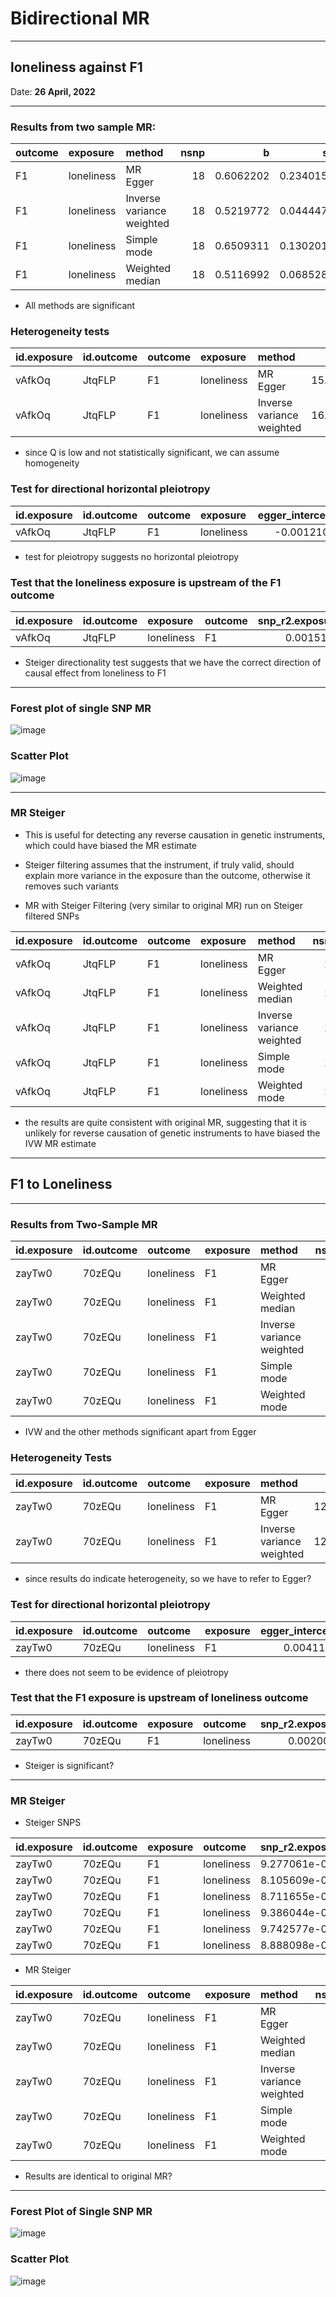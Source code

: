 

# Bidirectional MR

---

## loneliness against F1

Date: **26 April, 2022**

---

### Results from two sample MR:

|outcome |exposure   |method                    | nsnp|         b|        se|      pval|
|:-------|:----------|:-------------------------|----:|---------:|---------:|---------:|
|F1      |loneliness |MR Egger                  |   18| 0.6062202| 0.2340154| 0.0197169|
|F1      |loneliness |Inverse variance weighted |   18| 0.5219772| 0.0444478| 0.0000000|
|F1      |loneliness |Simple mode               |   18| 0.6509311| 0.1302015| 0.0001097|
|F1      |loneliness |Weighted median           |   18| 0.5116992| 0.0685280| 0.0000000|

- All methods are significant

### Heterogeneity tests

|id.exposure |id.outcome |outcome |exposure   |method                    |        Q| Q_df|    Q_pval|
|:-----------|:----------|:-------|:----------|:-------------------------|--------:|----:|---------:|
|vAfkOq      |JtqFLP     |F1      |loneliness |MR Egger                  | 15.98945|   16| 0.4536972|
|vAfkOq      |JtqFLP     |F1      |loneliness |Inverse variance weighted | 16.12390|   17| 0.5150694|

- since Q is low and not statistically significant, we can assume homogeneity

### Test for directional horizontal pleiotropy


|id.exposure |id.outcome |outcome |exposure   | egger_intercept|        se|      pval|
|:-----------|:----------|:-------|:----------|---------------:|---------:|---------:|
|vAfkOq      |JtqFLP     |F1      |loneliness |      -0.0012102| 0.0033005| 0.7186737|

- test for pleiotropy suggests no horizontal pleiotropy

### Test that the loneliness exposure is upstream of the F1 outcome


|id.exposure |id.outcome |exposure   |outcome | snp_r2.exposure| snp_r2.outcome|correct_causal_direction | steiger_pval|
|:-----------|:----------|:----------|:-------|---------------:|--------------:|:------------------------|------------:|
|vAfkOq      |JtqFLP     |loneliness |F1      |       0.0015155|      0.0004071|TRUE                     |            0|

- Steiger directionality test suggests that we have the correct direction of causal effect from loneliness to F1

---

### Forest plot of single SNP MR

![image](https://user-images.githubusercontent.com/68326791/172142549-ad867979-2182-43fb-a972-80dd641c64b4.png)


### Scatter Plot 

![image](https://user-images.githubusercontent.com/68326791/172147388-f43daff9-169c-4e8d-99cf-0a9a88ac7854.png)

---

### MR Steiger

- This is useful for detecting any reverse causation in genetic instruments, which could have biased the MR estimate
- Steiger filtering assumes that the instrument, if truly valid, should explain more variance in the exposure than the outcome, otherwise it removes such variants

- MR with Steiger Filtering (very similar to original MR) run on Steiger filtered SNPs

|id.exposure |id.outcome |outcome |exposure   |method                    | nsnp|         b|        se|      pval|
|:-----------|:----------|:-------|:----------|:-------------------------|----:|---------:|---------:|---------:|
|vAfkOq      |JtqFLP     |F1      |loneliness |MR Egger                  |   18| 0.6062202| 0.2340154| 0.0197169|
|vAfkOq      |JtqFLP     |F1      |loneliness |Weighted median           |   18| 0.5116992| 0.0641672| 0.0000000|
|vAfkOq      |JtqFLP     |F1      |loneliness |Inverse variance weighted |   18| 0.5219772| 0.0444478| 0.0000000|
|vAfkOq      |JtqFLP     |F1      |loneliness |Simple mode               |   18| 0.6509311| 0.1345771| 0.0001544|
|vAfkOq      |JtqFLP     |F1      |loneliness |Weighted mode             |   18| 0.6053939| 0.1253192| 0.0001564|

- the results are quite consistent with original MR, suggesting that it is unlikely for reverse causation of genetic instruments to have biased the IVW MR estimate

---

## F1 to Loneliness

---

### Results from Two-Sample MR

|id.exposure |id.outcome |outcome    |exposure |method                    | nsnp|          b|        se|      pval|
|:-----------|:----------|:----------|:--------|:-------------------------|----:|----------:|---------:|---------:|
|zayTw0      |70zEQu     |loneliness |F1       |MR Egger                  |   20| -0.0351787| 0.3222680| 0.9142834|
|zayTw0      |70zEQu     |loneliness |F1       |Weighted median           |   20|  0.3247741| 0.0527980| 0.0000000|
|zayTw0      |70zEQu     |loneliness |F1       |Inverse variance weighted |   20|  0.1953648| 0.0772606| 0.0114503|
|zayTw0      |70zEQu     |loneliness |F1       |Simple mode               |   20|  0.3682482| 0.0674862| 0.0000290|
|zayTw0      |70zEQu     |loneliness |F1       |Weighted mode             |   20|  0.3583561| 0.0687201| 0.0000493|

- IVW and the other methods significant apart from Egger

### Heterogeneity Tests


|id.exposure |id.outcome |outcome    |exposure |method                    |        Q| Q_df| Q_pval|
|:-----------|:----------|:----------|:--------|:-------------------------|--------:|----:|------:|
|zayTw0      |70zEQu     |loneliness |F1       |MR Egger                  | 123.7979|   18|      0|
|zayTw0      |70zEQu     |loneliness |F1       |Inverse variance weighted | 127.5379|   19|      0|


- since results do indicate heterogeneity, so we have to refer to Egger?


### Test for directional horizontal pleiotropy

|id.exposure |id.outcome |outcome    |exposure | egger_intercept|        se|      pval|
|:-----------|:----------|:----------|:--------|---------------:|---------:|---------:|
|zayTw0      |70zEQu     |loneliness |F1       |       0.0041158| 0.0055814| 0.4703709|

- there does not seem to be evidence of pleiotropy

### Test that the F1 exposure is upstream of loneliness outcome

|id.exposure |id.outcome |exposure |outcome    | snp_r2.exposure| snp_r2.outcome|correct_causal_direction | steiger_pval|
|:-----------|:----------|:--------|:----------|---------------:|--------------:|:------------------------|------------:|
|zayTw0      |70zEQu     |F1       |loneliness |       0.0020098|      0.0004383|TRUE                     |            0|

- Steiger is significant?

---

### MR Steiger

- Steiger SNPS

|id.exposure |id.outcome |exposure |outcome    |snp_r2.exposure |snp_r2.outcome |correct_causal_direction |steiger_pval |
|:-----------|:----------|:--------|:----------|:---------------|:--------------|:------------------------|:------------|
|zayTw0      |70zEQu     |F1       |loneliness |9.277061e-05    |2.081419e-05   |TRUE                     |0.02186975   |
|zayTw0      |70zEQu     |F1       |loneliness |8.105609e-05    |1.245558e-05   |TRUE                     |0.01330606   |
|zayTw0      |70zEQu     |F1       |loneliness |8.711655e-05    |1.203016e-05   |TRUE                     |0.007991305  |
|zayTw0      |70zEQu     |F1       |loneliness |9.386044e-05    |2.631801e-05   |TRUE                     |0.03927085   |
|zayTw0      |70zEQu     |F1       |loneliness |9.742577e-05    |1.75734e-05    |TRUE                     |0.01022911   |
|zayTw0      |70zEQu     |F1       |loneliness |8.888098e-05    |2.332567e-05   |TRUE                     |0.0375808    |

- MR Steiger

|id.exposure |id.outcome |outcome    |exposure |method                    | nsnp|          b|        se|      pval|
|:-----------|:----------|:----------|:--------|:-------------------------|----:|----------:|---------:|---------:|
|zayTw0      |70zEQu     |loneliness |F1       |MR Egger                  |   20| -0.0351787| 0.3222680| 0.9142834|
|zayTw0      |70zEQu     |loneliness |F1       |Weighted median           |   20|  0.3247741| 0.0515304| 0.0000000|
|zayTw0      |70zEQu     |loneliness |F1       |Inverse variance weighted |   20|  0.1953648| 0.0772606| 0.0114503|
|zayTw0      |70zEQu     |loneliness |F1       |Simple mode               |   20|  0.3682482| 0.0709911| 0.0000524|
|zayTw0      |70zEQu     |loneliness |F1       |Weighted mode             |   20|  0.3583561| 0.0679870| 0.0000436|

- Results are identical to original MR?
---


### Forest Plot of Single SNP MR

![image](https://user-images.githubusercontent.com/68326791/172147611-8c8b4604-c590-41c0-a5bd-3f2430fed187.png)


### Scatter Plot

![image](https://user-images.githubusercontent.com/68326791/172147557-48687cee-678c-417c-9ff2-35d924b1e449.png)




